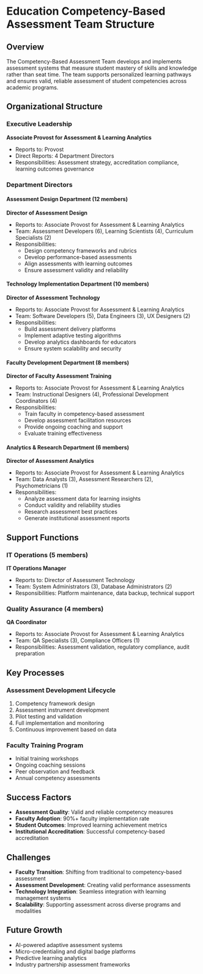 # Education Competency-Based Assessment Team Structure

## Overview
The Competency-Based Assessment Team develops and implements assessment systems that measure student mastery of skills and knowledge rather than seat time. The team supports personalized learning pathways and ensures valid, reliable assessment of student competencies across academic programs.

## Organizational Structure

### Executive Leadership
**Associate Provost for Assessment & Learning Analytics**
- Reports to: Provost
- Direct Reports: 4 Department Directors
- Responsibilities: Assessment strategy, accreditation compliance, learning outcomes governance

### Department Directors

#### Assessment Design Department (12 members)
**Director of Assessment Design**
- Reports to: Associate Provost for Assessment & Learning Analytics
- Team: Assessment Developers (6), Learning Scientists (4), Curriculum Specialists (2)
- Responsibilities:
  - Design competency frameworks and rubrics
  - Develop performance-based assessments
  - Align assessments with learning outcomes
  - Ensure assessment validity and reliability

#### Technology Implementation Department (10 members)
**Director of Assessment Technology**
- Reports to: Associate Provost for Assessment & Learning Analytics
- Team: Software Developers (5), Data Engineers (3), UX Designers (2)
- Responsibilities:
  - Build assessment delivery platforms
  - Implement adaptive testing algorithms
  - Develop analytics dashboards for educators
  - Ensure system scalability and security

#### Faculty Development Department (8 members)
**Director of Faculty Assessment Training**
- Reports to: Associate Provost for Assessment & Learning Analytics
- Team: Instructional Designers (4), Professional Development Coordinators (4)
- Responsibilities:
  - Train faculty in competency-based assessment
  - Develop assessment facilitation resources
  - Provide ongoing coaching and support
  - Evaluate training effectiveness

#### Analytics & Research Department (6 members)
**Director of Assessment Analytics**
- Reports to: Associate Provost for Assessment & Learning Analytics
- Team: Data Analysts (3), Assessment Researchers (2), Psychometricians (1)
- Responsibilities:
  - Analyze assessment data for learning insights
  - Conduct validity and reliability studies
  - Research assessment best practices
  - Generate institutional assessment reports

## Support Functions

### IT Operations (5 members)
**IT Operations Manager**
- Reports to: Director of Assessment Technology
- Team: System Administrators (3), Database Administrators (2)
- Responsibilities: Platform maintenance, data backup, technical support

### Quality Assurance (4 members)
**QA Coordinator**
- Reports to: Associate Provost for Assessment & Learning Analytics
- Team: QA Specialists (3), Compliance Officers (1)
- Responsibilities: Assessment validation, regulatory compliance, audit preparation

## Key Processes

### Assessment Development Lifecycle
1. Competency framework design
2. Assessment instrument development
3. Pilot testing and validation
4. Full implementation and monitoring
5. Continuous improvement based on data

### Faculty Training Program
- Initial training workshops
- Ongoing coaching sessions
- Peer observation and feedback
- Annual competency assessments

## Success Factors
- **Assessment Quality**: Valid and reliable competency measures
- **Faculty Adoption**: 90%+ faculty implementation rate
- **Student Outcomes**: Improved learning achievement metrics
- **Institutional Accreditation**: Successful competency-based accreditation

## Challenges
- **Faculty Transition**: Shifting from traditional to competency-based assessment
- **Assessment Development**: Creating valid performance assessments
- **Technology Integration**: Seamless integration with learning management systems
- **Scalability**: Supporting assessment across diverse programs and modalities

## Future Growth
- AI-powered adaptive assessment systems
- Micro-credentialing and digital badge platforms
- Predictive learning analytics
- Industry partnership assessment frameworks